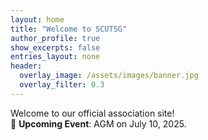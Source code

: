 ```yaml
---
layout: home
title: "Welcome to SCUTSG"
author_profile: true
show_excerpts: false
entries_layout: none
header:
  overlay_image: /assets/images/banner.jpg
  overlay_filter: 0.3
---
```


Welcome to our official association site!  
📣 **Upcoming Event**: AGM on July 10, 2025.
